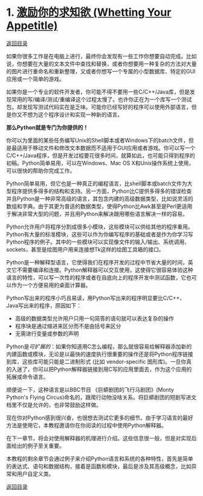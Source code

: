 # 1. [激励你的求知欲 (Whetting Your Appetitle)](https://docs.python.org/3.8/tutorial/appetite.html)

[返回目录](../../Python教程目录.md)

如果你很多工作是在电脑上进行，最终你会发现有一些工作你想要自动完成。比如说，你想要在大量的文本文件中查找和替换，或者你想要用一种复杂的方法对大量的图片进行重命名和重新整理，又或者你想写一个专属的小型数据库、特定的GUI应用或一个简单的游戏。

如果你是一个专业的软件开发者，你可能不得不要用一些C/C++/Java库，但是发现常用的写/编译/测试/重编译这个过程太慢了。也许你正在为一个库写一个测试包，却发现写测试代码实在是乏味。可能你已经写好的程序可以使用外部语言，但是你又不想为这个程序设计和实现一种新的语言。

**那么Python就是专门为你提供的！**

你可以为里面的某些任务编写Unix的Shell脚本或者Windows下的batch文件，但是最适用于移动文件和修改文本数据而不适用于GUI应用或者游戏。你可以写一个C/C++/Java程序，但是开发过程要花很多时间，就算如此，也可能只得到程序的初稿。Python简单易用，可以在Windows、Mac OS X和Unix操作系统上使用，可以很快的帮助你完成工作。

Python简单易用，但它也是一种真正的编程语言，比shell脚本或batch文件为大型程序提供多得多的结构和支持。另一方面，Python比C提供多得多的错误检查并且Python是一种非常高级的语言，其包含内建的高级数据类型，比如说灵活的数组和字典。由于其更为普适的数据类型，使得Python比Awk甚至是Perl更适用于解决非常大型的问题，并且用Python来解决跟用哪些语言解决一样的容易。

Python允许用户将程序分割成很多小模块，这些模块可以供给其他的程序重用。Python有大量的标准模块，这些可以作为你编写程序的基础或者是作为你学习写Python程序的例子。其中的一些模块可以实现像文件的输入/输出、系统调用、sockets，甚至是绘图用户用来连接想Tk这样的绘图工具箱的接口。

Python是一种解释型语言，它使得我们在程序开发的过程中节省大量的时间，英文它不需要编译和连接。Python解释器可以交互使用，这使得它很容易体验这种语言的特性，可以写一次性的程序或者在自底向上的程序开发中测试函数，它也可以作为一个方便易用的桌面计算器。

Python写出来的程序小巧且易读，用Python写出来的程序明显要比C/C++、Java写出来的程序，原因如下：
- 高级的数据类型允许用户只用一句简答的语句就可以表达复杂的操作
- 程序块是通过缩进来区分而不是由括号来区分
- 无需进行变量或参数的声明

Python是*可扩展的*：如果你知道用C怎么编程，那么就很容易给解释器添加新的内建函数或模块，无论是以最快的速度执行很重要的操作还是将Python程序链接到库，这些库可能只能是二进制形式 (比如 vendor-specific 图形库)。一旦你真的入迷了，你可以把Python解释器链接到用C写的应用里面去，作为这个应用的拓展或命令语言。

顺便说一下，这种语言是以BBC节目 《巨蟒剧团的飞行马剧团》(Monty Python's Flying Circus)命名的，跟爬行动物没啥关系。将巨蟒剧团的短剧写进文档里不仅是允许的，也非常鼓励这样做。

现在你对Python感到很兴奋，也很想去测试它更多的细节。由于学习语言的最好方法是使用它，本教程邀请你在你阅读的过程中使用Python解释器。

在下一章节，将会对使用解释器的机理进行介绍。这些信息很一般，但是对实现后面给出的例子至关重要。

本教程的剩余章节会通过例子来介绍Python语言和系统的各种特性，首先是简单的表达式、语句和数据结构，接着是函数和模块，最后是涉及其高级概念，比如异常和用户自定义类。

[返回目录](../../Python教程目录.md)
